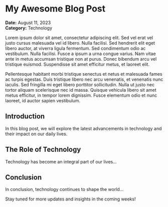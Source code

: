 # My Awesome Blog Post

**Date:** August 11, 2023  
**Category:** Technology

Lorem ipsum dolor sit amet, consectetur adipiscing elit. Sed vel erat vel justo cursus malesuada vel id libero. Nulla facilisi. Sed hendrerit elit eget libero auctor, at viverra ligula fermentum. Sed condimentum odio ac vestibulum. Nulla facilisi. Fusce a ipsum a urna congue varius. Nam vitae ante in metus accumsan tristique non at purus. Donec bibendum arcu vel tristique euismod. Suspendisse sit amet efficitur metus, et laoreet elit.

Pellentesque habitant morbi tristique senectus et netus et malesuada fames ac turpis egestas. Duis tristique libero nec arcu venenatis, et venenatis nunc iaculis. Sed fringilla mi eget libero porttitor sollicitudin. Nulla ut justo nec tortor aliquam scelerisque nec id massa. Quisque vehicula libero sit amet metus efficitur, in tempor lorem dignissim. Fusce elementum odio et nunc laoreet, id auctor sapien vestibulum.

## Introduction

In this blog post, we will explore the latest advancements in technology and their impact on our daily lives.

## The Role of Technology

Technology has become an integral part of our lives...

## Conclusion

In conclusion, technology continues to shape the world...

Stay tuned for more updates and insights in the coming weeks!


